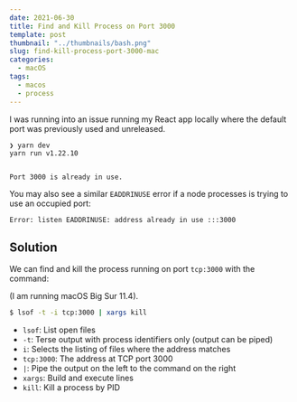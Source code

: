 ```yaml
---
date: 2021-06-30
title: Find and Kill Process on Port 3000
template: post
thumbnail: "../thumbnails/bash.png"
slug: find-kill-process-port-3000-mac
categories:
  - macOS
tags:
  - macos
  - process
---
```


I was running into an issue running my React app locally where the default port was previously used and unreleased.

```terminal{5}
❯ yarn dev
yarn run v1.22.10


Port 3000 is already in use.
```

You may also see a similar `EADDRINUSE` error if a node processes is trying to use an occupied port:

```terminal{1}
Error: listen EADDRINUSE: address already in use :::3000
```

## Solution

We can find and kill the process running on port `tcp:3000` with the command:

(I am running macOS Big Sur 11.4).

```bash
$ lsof -t -i tcp:3000 | xargs kill
```

- `lsof`: List open files
- `-t`: Terse output with process identifiers only (output can be piped)
- `i`: Selects the listing of files where the address matches
- `tcp:3000`: The address at TCP port 3000
- `|`: Pipe the output on the left to the command on the right
- `xargs`: Build and execute lines
- `kill`: Kill a process by PID

